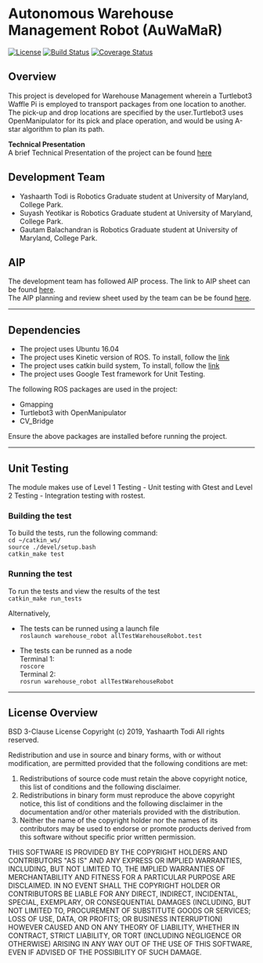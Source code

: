 # Autonomous Warehouse Management Robot (AuWaMaR)
[![License](https://img.shields.io/badge/License-BSD%203--Clause-blue.svg)](https://opensource.org/licenses/BSD-3-Clause)
[![Build Status](https://travis-ci.org/Ytodi31/warehouse_robot.svg?branch=iteration3)](https://travis-ci.org/Ytodi31/warehouse_robot)
[![Coverage Status](https://coveralls.io/repos/github/Ytodi31/warehouse_robot/badge.svg?branch=iteration3)](https://coveralls.io/github/Ytodi31/warehouse_robot?branch=master)

## Overview
This project is developed for Warehouse Management wherein a Turtlebot3 Waffle Pi
is employed to transport packages from one location to another. The pick-up and drop
locations are specified by the user.Turtlebot3 uses OpenManipulator for its
pick and place operation, and would be using A-star algorithm to plan its path.

__Technical Presentation__\
A brief Technical Presentation of the project can be found
[here](https://docs.google.com/presentation/d/14QqkwVFgyVMpcSMVNDBS_6l7sLMyVfS4-13v47q9Lyo/edit?usp=sharing)

## Development Team
- Yashaarth Todi is Robotics Graduate student at University of Maryland, College Park.
- Suyash Yeotikar is Robotics Graduate student at University of Maryland, College Park.
- Gautam Balachandran is Robotics Graduate student at University of Maryland, College Park.

## AIP
The development team has followed AIP process. The link to AIP sheet can be found
[here](https://docs.google.com/spreadsheets/d/1KsJT0aIaXuEaXX1XelDLg1EV10q6P--KvlY-5qnYGCg/edit#gid=0). \
The AIP planning and review sheet used by the team can be be found [here](https://docs.google.com/document/d/1O4B-fgY8ZTwz_BBVik3APsgOGGVCKxhNlC9fsOs6aUY/edit).


---
## Dependencies
- The project uses Ubuntu 16.04
- The project uses Kinetic version of ROS. To install, follow the [link]( http://wiki.ros.org/kinetic/Installation/Ubuntu)
- The project uses catkin build system, To install, follow the [link](http://wiki.ros.org/catkin)
- The project uses Google Test framework for Unit Testing.

The following ROS packages are used in the project:
- Gmapping
- Turtlebot3 with OpenManipulator
- CV_Bridge

Ensure the above packages are installed before running the project.

---
## Unit Testing
The module makes use of Level 1 Testing - Unit testing with Gtest and Level 2
Testing - Integration testing with rostest.

### Building the test
To build the tests, run the following command:\
`cd ~/catkin_ws/`\
`source ./devel/setup.bash` \
`catkin_make test`

### Running the test
To run the tests and view the results of the test\
`catkin_make run_tests`

Alternatively,
- The tests can be runned using a launch file\
`roslaunch warehouse_robot allTestWarehouseRobot.test `

- The tests can be runned as a node\
Terminal 1:\
`roscore`\
Terminal 2:\
`rosrun warehouse_robot allTestWarehouseRobot`

---


## License Overview
BSD 3-Clause License
Copyright (c) 2019, Yashaarth Todi
All rights reserved.

Redistribution and use in source and binary forms, with or without modification, are permitted provided that the following conditions are met:
1. Redistributions of source code must retain the above copyright notice, this list of conditions and the following disclaimer.
2. Redistributions in binary form must reproduce the above copyright notice, this list of conditions and the following disclaimer in the documentation and/or other materials provided with the distribution.
3. Neither the name of the copyright holder nor the names of its contributors may be used to endorse or promote products derived from this software without specific prior written permission.

THIS SOFTWARE IS PROVIDED BY THE COPYRIGHT HOLDERS AND CONTRIBUTORS "AS IS" AND ANY EXPRESS OR IMPLIED WARRANTIES, INCLUDING, BUT NOT LIMITED TO, THE IMPLIED WARRANTIES OF MERCHANTABILITY AND FITNESS FOR A PARTICULAR PURPOSE ARE DISCLAIMED. IN NO EVENT SHALL THE COPYRIGHT HOLDER OR CONTRIBUTORS BE LIABLE FOR ANY DIRECT, INDIRECT, INCIDENTAL, SPECIAL, EXEMPLARY, OR CONSEQUENTIAL DAMAGES (INCLUDING, BUT NOT LIMITED TO, PROCUREMENT OF SUBSTITUTE GOODS OR SERVICES; LOSS OF USE, DATA, OR PROFITS; OR BUSINESS INTERRUPTION) HOWEVER CAUSED AND ON ANY THEORY OF LIABILITY, WHETHER IN CONTRACT, STRICT LIABILITY, OR TORT (INCLUDING NEGLIGENCE OR OTHERWISE) ARISING IN ANY WAY OUT OF THE USE OF THIS SOFTWARE, EVEN IF ADVISED OF THE POSSIBILITY OF SUCH DAMAGE.
